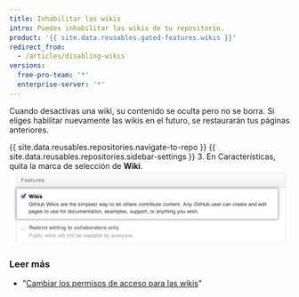 ```yaml
---
title: Inhabilitar las wikis
intro: Puedes inhabilitar las wikis de tu repositorio.
product: '{{ site.data.reusables.gated-features.wikis }}'
redirect_from:
  - /articles/disabling-wikis
versions:
  free-pro-team: '*'
  enterprise-server: '*'
---
```


Cuando desactivas una wiki, su contenido se oculta pero no se borra. Si eliges habilitar nuevamente las wikis en el futuro, se restaurarán tus páginas anteriores.

{{ site.data.reusables.repositories.navigate-to-repo }}
{{ site.data.reusables.repositories.sidebar-settings }}
3. En Características, quita la marca de selección de **Wiki**. ![Casilla de verificación para inhabilitar wikis](/assets/images/help/wiki/wiki_enable_disable.png)

### Leer más

- "[Cambiar los permisos de acceso para las wikis](/articles/changing-access-permissions-for-wikis)"
